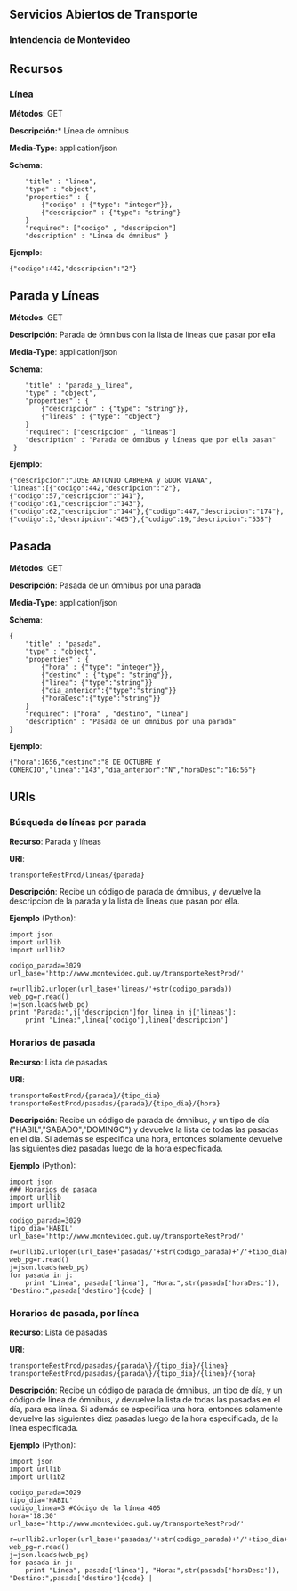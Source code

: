 ## Servicios Abiertos de Transporte
### Intendencia de Montevideo

## Recursos

### Línea 

**Métodos**: GET

**Descripción:*** Línea de ómnibus 

**Media-Type**: application/json 

**Schema**:
```
	"title" : "linea",
	"type" : "object",
	"properties" : {
		{"codigo" : {"type": "integer"}},
 		{"descripcion" : {"type": "string"}
 	}
	"required": ["codigo" , "descripcion"]
 	"description" : "Línea de ómnibus" }

```
**Ejemplo**:
```
{"codigo":442,"descripcion":"2"}

```

## Parada y Líneas 

**Métodos**: GET

**Descripción**: Parada de ómnibus con la lista de líneas que pasar por ella 

**Media-Type**: application/json 


**Schema**:
```
	"title" : "parada_y_linea",
	"type" : "object",
	"properties" : {
		{"descripcion" : {"type": "string"}},
 		{"lineas" : {"type": "object"}
 	}
	"required": ["descripcion" , "lineas"]
 	"description" : "Parada de ómnibus y líneas que por ella pasan"
 } 
```

**Ejemplo**:
```
{"descripcion":"JOSE ANTONIO CABRERA y GDOR VIANA",
"lineas":[{"codigo":442,"descripcion":"2"},{"codigo":57,"descripcion":"141"},
{"codigo":61,"descripcion":"143"},
{"codigo":62,"descripcion":"144"},{"codigo":447,"descripcion":"174"},
{"codigo":3,"descripcion":"405"},{"codigo":19,"descripcion":"538"}
```

## Pasada 

**Métodos**: GET

**Descripción**: Pasada de un ómnibus por una parada 

**Media-Type**: application/json 

**Schema**:
```
{
	"title" : "pasada",
	"type" : "object",
	"properties" : {
		{"hora" : {"type": "integer"}},
 		{"destino" : {"type": "string"}},
 		{"linea": {"type":"string"}}
 		{"dia_anterior":{"type":"string"}}
 		{"horaDesc":{"type":"string"}}
 	}
	"required": ["hora" , "destino", "linea"]
 	"description" : "Pasada de un ómnibus por una parada"
}
```

**Ejemplo**:
```
{"hora":1656,"destino":"8 DE OCTUBRE Y COMERCIO","linea":"143","dia_anterior":"N","horaDesc":"16:56"}
```

## URIs 

### Búsqueda de líneas por parada 
**Recurso**: Parada y líneas 

**URI**: 
```
transporteRestProd/lineas/{parada} 
```

**Descripción**: Recibe un código de parada de ómnibus, y devuelve la descripcion de la parada y la lista de líneas que pasan por ella. 


**Ejemplo** (Python): 
```
import json
import urllib
import urllib2

codigo_parada=3029
url_base='http://www.montevideo.gub.uy/transporteRestProd/'

r=urllib2.urlopen(url_base+'lineas/'+str(codigo_parada))
web_pg=r.read()
j=json.loads(web_pg)
print "Parada:",j['descripcion']for linea in j['lineas']:
	print "Línea:",linea['codigo'],linea['descripcion']
```
### Horarios de pasada 

**Recurso**: Lista de pasadas 

**URI**: 
```
transporteRestProd/{parada}/{tipo_dia} 
transporteRestProd/pasadas/{parada}/{tipo_dia}/{hora} 
```

**Descripción**: Recibe un código de parada de ómnibus, y un tipo de día ("HABIL","SABADO","DOMINGO") y devuelve la lista de todas las pasadas en el día. Si además se especifica una hora, entonces solamente devuelve las siguientes diez pasadas luego de la hora especificada. 

**Ejemplo** (Python): 
```
import json
### Horarios de pasada 
import urllib
import urllib2

codigo_parada=3029
tipo_dia='HABIL'
url_base='http://www.montevideo.gub.uy/transporteRestProd/'

r=urllib2.urlopen(url_base+'pasadas/'+str(codigo_parada)+'/'+tipo_dia)
web_pg=r.read()
j=json.loads(web_pg)
for pasada in j:
	print "Línea", pasada['linea'], "Hora:",str(pasada['horaDesc']), "Destino:",pasada['destino']{code} |
```

### Horarios de pasada, por línea

**Recurso**: Lista de pasadas 

**URI**: 
```
transporteRestProd/pasadas/{parada\}/{tipo_dia}/{linea}
transporteRestProd/pasadas/{parada\}/{tipo_dia}/{linea}/{hora} 
```

**Descripción**: Recibe un código de parada de ómnibus, un tipo de día, y un código de línea de ómnibus, y devuelve la lista de todas las pasadas en el día, para esa línea. Si además se especifica una hora, entonces solamente devuelve las siguientes diez pasadas luego de la hora especificada, de la línea especificada.

**Ejemplo** (Python): 
```
import json
import urllib
import urllib2

codigo_parada=3029
tipo_dia='HABIL'
codigo_linea=3 #Código de la línea 405
hora='18:30'
url_base='http://www.montevideo.gub.uy/transporteRestProd/'

r=urllib2.urlopen(url_base+'pasadas/'+str(codigo_parada)+'/'+tipo_dia+'/'+str(codigo_linea)+'/'+hora)
web_pg=r.read()
j=json.loads(web_pg)
for pasada in j:
	print "Línea", pasada['linea'], "Hora:",str(pasada['horaDesc']), "Destino:",pasada['destino']{code} |
```


